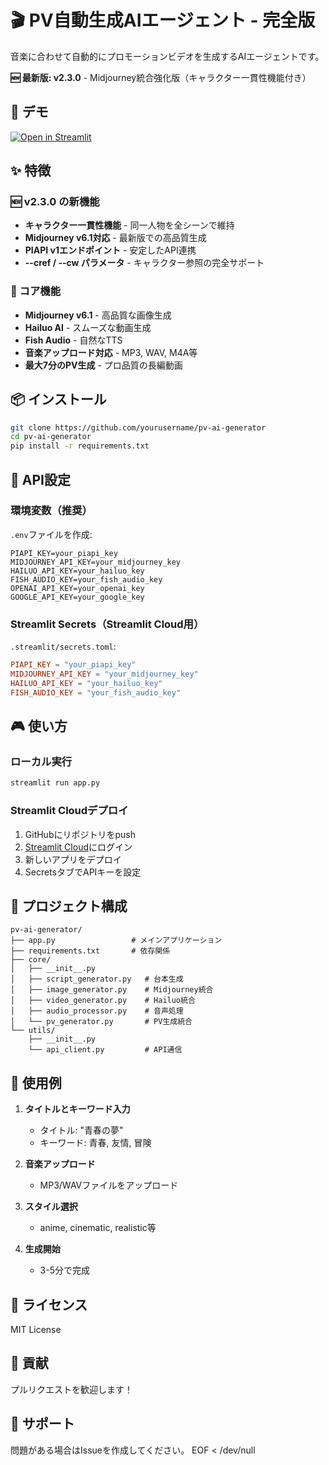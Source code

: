 # 🎬 PV自動生成AIエージェント - 完全版

音楽に合わせて自動的にプロモーションビデオを生成するAIエージェントです。

**🆕 最新版: v2.3.0** - Midjourney統合強化版（キャラクター一貫性機能付き）

## 🚀 デモ

[![Open in Streamlit](https://static.streamlit.io/badges/streamlit_badge_black_white.svg)](https://pv-ai-generator-8tfxczsibmrquxq9ybjxgi.streamlit.app/)

## ✨ 特徴

### 🆕 v2.3.0 の新機能
- **キャラクター一貫性機能** - 同一人物を全シーンで維持
- **Midjourney v6.1対応** - 最新版での高品質生成
- **PIAPI v1エンドポイント** - 安定したAPI連携
- **--cref / --cw パラメータ** - キャラクター参照の完全サポート

### 🚀 コア機能
- **Midjourney v6.1** - 高品質な画像生成
- **Hailuo AI** - スムーズな動画生成  
- **Fish Audio** - 自然なTTS
- **音楽アップロード対応** - MP3, WAV, M4A等
- **最大7分のPV生成** - プロ品質の長編動画

## 📦 インストール

```bash
git clone https://github.com/yourusername/pv-ai-generator
cd pv-ai-generator
pip install -r requirements.txt
```

## 🔑 API設定

### 環境変数（推奨）

`.env`ファイルを作成:

```env
PIAPI_KEY=your_piapi_key
MIDJOURNEY_API_KEY=your_midjourney_key
HAILUO_API_KEY=your_hailuo_key
FISH_AUDIO_KEY=your_fish_audio_key
OPENAI_API_KEY=your_openai_key
GOOGLE_API_KEY=your_google_key
```

### Streamlit Secrets（Streamlit Cloud用）

`.streamlit/secrets.toml`:

```toml
PIAPI_KEY = "your_piapi_key"
MIDJOURNEY_API_KEY = "your_midjourney_key"
HAILUO_API_KEY = "your_hailuo_key"
FISH_AUDIO_KEY = "your_fish_audio_key"
```

## 🎮 使い方

### ローカル実行

```bash
streamlit run app.py
```

### Streamlit Cloudデプロイ

1. GitHubにリポジトリをpush
2. [Streamlit Cloud](https://share.streamlit.io)にログイン
3. 新しいアプリをデプロイ
4. SecretsタブでAPIキーを設定

## 📁 プロジェクト構成

```
pv-ai-generator/
├── app.py                 # メインアプリケーション
├── requirements.txt       # 依存関係
├── core/
│   ├── __init__.py
│   ├── script_generator.py   # 台本生成
│   ├── image_generator.py    # Midjourney統合
│   ├── video_generator.py    # Hailuo統合
│   ├── audio_processor.py    # 音声処理
│   └── pv_generator.py       # PV生成統合
└── utils/
    ├── __init__.py
    └── api_client.py         # API通信
```

## 🎯 使用例

1. **タイトルとキーワード入力**
   - タイトル: "青春の夢"
   - キーワード: 青春, 友情, 冒険

2. **音楽アップロード**
   - MP3/WAVファイルをアップロード

3. **スタイル選択**
   - anime, cinematic, realistic等

4. **生成開始**
   - 3-5分で完成

## 📝 ライセンス

MIT License

## 🤝 貢献

プルリクエストを歓迎します！

## 📧 サポート

問題がある場合はIssueを作成してください。
EOF < /dev/null